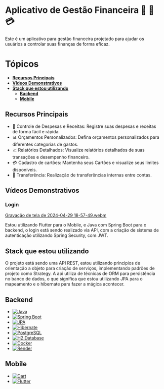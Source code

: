 # Aplicativo de Gestão Financeira 📱 🏦 💳 

Este é um aplicativo para gestão financeira projetado para ajudar os usuários a controlar suas finanças de forma eficaz.

# Tópicos

- [**Recursos Principais**](#recursos-principais)
- [**Vídeos Demonstrativos**](#vídeos-demonstrativos)
- [**Stack que estou utilizando**](#stack-que-estou-utilizando)
  - [**Backend**](#backend)
  - [**Mobile**](#mobile)


## Recursos Principais

- 💸 Controle de Despesas e Receitas: Registre suas despesas e receitas de forma fácil e rápida.
- 📊 Orçamentos Personalizados: Defina orçamentos personalizados para diferentes categorias de gastos.
- 📈 Relatórios Detalhados: Visualize relatórios detalhados de suas transações e desempenho financeiro.
- 💳 Cadastro de cartões: Mantenha seus Cartões e visualize seus limites disponíveis.
- 🔄 Transferência: Realização de transferências internas entre contas.

## Vídeos Demonstrativos

### Login

[Gravação de tela de 2024-04-29 18-57-49.webm](https://github.com/MarlonJerold/backendquack/assets/63025001/f308a30d-dcdd-4882-a694-5904c9c9eca6)

Estou utilizando Flutter para o Mobile, e Java com Spring Boot para o backend, o login está sendo realizado via API, com a criação de sistema de autenticação utilizando Spring Security, com JWT.

## Stack que estou utilizando 

O projeto está sendo uma API REST, estou utilizando principios de orientação a objeto para criação de serviços, implementando padrões de projeto como Strategy. A api utiliza de técnicas de ORM para persistência no banco de dados, o que significa que estou utilizando JPA para o mapeamento e o hibernate para fazer a mágica acontecer. 

## Backend
- [![Java](https://img.shields.io/badge/Java-007396?style=flat-square&logo=java&logoColor=white)](https://www.java.com/)
- [![Spring Boot](https://img.shields.io/badge/Spring_Boot-6DB33F?style=flat-square&logo=spring-boot)](https://spring.io/projects/spring-boot)
- [![JPA](https://img.shields.io/badge/JPA-6600cc?style=flat-square&logo=java&logoColor=white)](https://docs.oracle.com/javaee/7/api/javax/persistence/package-summary.html)
- [![Hibernate](https://img.shields.io/badge/Hibernate-59666C?style=flat-square&logo=hibernate)](https://hibernate.org/)
- [![PostgreSQL](https://img.shields.io/badge/PostgreSQL-336791?style=flat-square&logo=postgresql&logoColor=white)](https://www.postgresql.org/)
- [![H2 Database](https://img.shields.io/badge/H2_Database-00457C?style=flat-square&logo=h2)](https://www.h2database.com/html/main.html)
- [![Docker](https://img.shields.io/badge/Docker-2496ED?style=flat-square&logo=docker&logoColor=white)](https://www.docker.com/)
- [![Render](https://img.shields.io/badge/Render-333333?style=flat-square&logo=render)](https://render.com/)

## Mobile
- [![Dart](https://img.shields.io/badge/Dart-0175C2?style=flat-square&logo=dart&logoColor=white)](https://dart.dev/)
- [![Flutter](https://img.shields.io/badge/Flutter-02569B?style=flat-square&logo=flutter&logoColor=white)](https://flutter.dev/)

  
